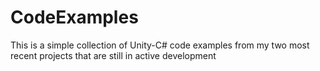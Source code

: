 # CodeExamples
 This is a simple collection of Unity-C# code examples from my two most recent projects that are still in active development
